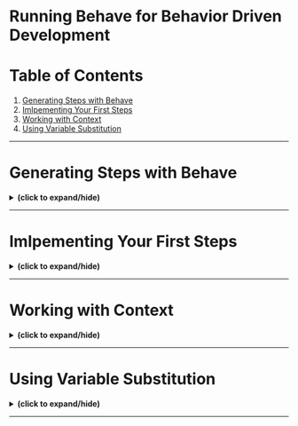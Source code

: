 # Running Behave for Behavior Driven Development

# Table of Contents
1. [Generating Steps with Behave](#generating_steps_with_behave)
2. [Imlpementing Your First Steps](#implementing_your_first_step)
3. [Working with Context](#working_with_context)
4. [Using Variable Substitution](#using_variable_substitution)

---

<a id="generating_steps_with_behave"></a>
# Generating Steps with Behave
<details close>
<summary><b>(click to expand/hide)</b></summary>
<!-- MarkdownTOC -->

# Using Behave to Generate Python Steps

Behave is a powerful tool that can help generate steps for your BDD tests. It can create initial steps or identify missing ones during the development of your feature scenarios.

## Generating Steps with Behave

When you run Behave against a feature file, it processes the file and outputs any missing steps. The output will include:

- The filename and line number of the feature.
- The line number of each scenario within the feature file.
- A color-coded status for each step:
  - **Yellow** for undefined steps.
  - **Blue** for skipped steps, which Behave skips after encountering an undefined step.

After running the scenarios, Behave provides a summary of the results, including the count of passed, failed, skipped, or undefined steps. If you haven't written any steps, all the steps will be reported as undefined.

## Behave's Output and Snippets

Behave not only identifies missing steps but also suggests code snippets that you can use to start building your steps file. The output includes:

- A clear indication of the type of step (Given, When, or Then) through appropriate decorators.
- The text to match each step as a string.
- A placeholder implementation that raises a `NotImplementedError`, which you'll need to replace with actual step code.

This functionality serves as a starting point for developing your steps file and ensures coverage for all your scenarios.

## Example Output

When you run Behave with an incomplete steps file, you might see something like this:

```plaintext
Feature: Search for dogs - pets.feature:1
  Scenario: search for dogs - pets.feature:7
    When I visit the "Home Page" - None
    Then I should see "Welcome to the Pet Shop" - None
    ...

1 feature passed, 0 failed, 0 skipped
1 scenario passed, 0 failed, 0 skipped
5 steps passed, 0 failed, 0 skipped, 5 undefined
```
You can implement step definitions for undefined steps with these snippets:
```python
@given('...')
def step_impl(context):
    raise NotImplementedError('STEP: Given ...')

@when('...')
def step_impl(context):
    raise NotImplementedError('STEP: When ...')

@then('...')
def step_impl(context):
    raise NotImplementedError('STEP: Then ...')
```
Copy and paste these snippets into your steps file to begin fleshing out the step implementations.

## Summary
- Behave's step generation feature simplifies the process of starting BDD test development.
- It provides a structured way to ensure all scenarios are accounted for with corresponding steps.
- The snippets offered by Behave form the skeleton of your steps file, which you will then develop with actual test code.

<!-- /MarkdownTOC -->
</details>

---

<a id="implementing_your_first_step"></a>
# Imlpementing Your First Steps
<details close>
<summary><b>(click to expand/hide)</b></summary>
<!-- MarkdownTOC -->

# Implementing Python Steps with Behave

The workflow for implementing generated Python steps in Behave involves the following steps:

## Step-by-Step Workflow

1. **Create a Steps File:** Start with the recommended steps generated by Behave and copy them to your clipboard.

2. **Paste into Steps File:** Create a `web_steps.py` file in the steps folder and paste the copied Python functions into this file. Import the necessary decorators from Behave, such as `@given`, `@when`, and `@then`.

3. **Run Behave:** Execute Behave to check the output. Initially, steps will fail because they contain placeholder code that raises `NotImplementedError`.

4. **Observe Output:**
   - Failing steps will be marked red.
   - Behave identifies the file and line number where it found the steps.
   - The error message will indicate `NotImplementedError`.
   - Subsequent steps in the scenario are skipped (marked blue).

5. **Implement First Step:**
   - Remove the line raising the `NotImplementedError` exception.
   - Add the actual implementation, such as navigating to the home page using `context.driver.get(context.base_url)`.

6. **Verify Step Passes:** Run Behave again to ensure the first step turns green, indicating it has passed.

7. **Implement Remaining Steps:** Repeat the process of implementing each failing step, running Behave, and verifying it passes until all steps are green.

## Example of Generated Steps Output

```plaintext
Feature: The pet store catalog service - pets.feature:1
Scenario: The website is up - pets.feature:7
When I visit the "Home Page" - features/steps/web_steps.py:3
...
```
## Example of Steps Implementation
```python
from behave import given, when, then

@given('I am on the "Home page"')
def step_impl(context):
    context.driver.get(context.base_url)

# Add more implementations for the remaining steps
```

## Key Takeaways
- The generated steps are just starting points and must be replaced with actual test code.
- The `context` object provides access to shared data and configurations set in `environment.py`.
- Behave runs one scenario at a time and skips the remaining steps in a scenario if a step fails.
- Continue to implement and run Behave iteratively until all steps are successfully passing.

This process is straightforward and iterative, ensuring that all steps are accurately implemented and functional.

<!-- /MarkdownTOC -->
</details>

---

<a id="working_with_context"></a>
# Working with Context
<details close>
<summary><b>(click to expand/hide)</b></summary>
<!-- MarkdownTOC -->

# Using the Context Variable in Behave

The `context` variable is a powerful feature in Behave that allows for the sharing of information between steps. It acts as a shared container accessible to all steps throughout the execution of a feature file.

## Overview of Context

- The `context` variable is passed into every Python step definition.
- Serves as a persistent storage mechanism across steps within a feature file.
- Useful for passing data and ensuring state consistency from one step to another.

## Examples of Using Context

### Example 1: Flask Test Client
```python
@given('the server is started')
def step_impl(context):
    context.client = app.test_client()

@when('I retrieve the root URL')
def step_impl(context):
    context.response = context.client.get('/')

@then('I should see "{message}" in the response')
def step_impl(context, message):
    assert message in context.response.data
```
- **Usage**: Stores the Flask test client and response objects in `context` for use in subsequent steps.

## Example 2: Simulated Clipboard
```python
@given('I copy the "{element_name}" field')
def step_impl(context, element_name):
    element_id = f"{element_name}_id"
    element = context.driver.find_element_by_id(element_id)
    context.clipboard = element.get_attribute('value')

@when('I paste the "{element_name}" field')
def step_impl(context, element_name):
    element_id = f"{element_name}_id"
    element = context.driver.find_element_by_id(element_id)
    element.clear()
    element.send_keys(context.clipboard)
```
- **Usage**: Implements a simulated clipboard to store and retrieve values for copy-and-paste actions.

## Key Takeaways
- **Flexibility**: The context variable allows for flexible and dynamic step implementations.
- **Consistency**: Ensures consistency in test data and state across different steps.
- **Accessibility**: All steps within a feature file can access and manipulate data stored in the context.
- **Best Practices**: It is recommended to use meaningful names for context attributes to maintain code readability and intent.

By leveraging the context variable, you can create more complex and stateful tests that mimic real-world user interactions and data flows.

<!-- /MarkdownTOC -->
</details>

---

<a id="using_variable_substitution"></a>
# Using Variable Substitution
<details close>
<summary><b>(click to expand/hide)</b></summary>
<!-- MarkdownTOC -->

# Variable Substitution in Behave

Variable substitution in Behave enhances the reusability and generality of Python steps by allowing you to use placeholders in your Gherkin statements, reducing the need for writing multiple Python steps for similar actions.

## Understanding Variable Substitution

- **Purpose:** Makes Python steps more generic, minimizing the number of steps by handling sentences that only differ by a name or value.
- **Advantage:** Increases reuse and consistency across feature files.
- **Implementation:** Words in the feature file sentence that can change are replaced with variables in the Python steps.

## Implementing Variable Substitution

- **Use Quotes in Feature Files:** Place quotes around words in the feature file sentences that will be substituted with variables to aid Behave in string matching.
  ```gherkin
  When I set the "Name" field to "Maxwell"
  ```

- **Define Variables in Python Steps**: In the decorator's string, create variable names enclosed in curly braces.
  ```python
  @when('I set the "{element_name}" field to "{text_string}"')
  ```
- **Function Parameters**: Add parameters to the step implementation with the same names as the variables in the decorator's string.
  ```python
  def step_impl(context, element_name, text_string):
    element_id = element_name.lower().replace(" ", "_")
    element = context.driver.find_element_by_id(element_id)
    element.clear()
    element.send_keys(text_string)
  ```
  
## Best Practices
- **Consistent Naming**: Choose variable names that are descriptive and consistent with the context of their usage.
- **Quotation Marks**: Use quotation marks in the feature file to delineate variable data, which provides clarity for parsing.
- **Generic Steps File**: Store generic web steps, like the ones using variable substitution, in a `web_steps.py` file for reuse across different applications.
By employing variable substitution, you can create versatile steps that adapt to various scenarios, streamlining your BDD process and fostering code reuse.

<!-- /MarkdownTOC -->
</details>

---
